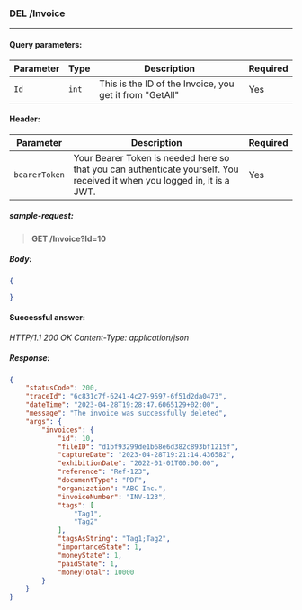 ### DEL /Invoice
---

#### Query parameters:

| Parameter | Type | Description | Required |
| --- | --- | --- | --- |
| `Id` | `int` | This is the ID of the Invoice, you get it from "GetAll" | Yes |

#### Header:

| Parameter | Description | Required |
| --- | --- | --- |
| `bearerToken` | Your Bearer Token is needed here so that you can authenticate yourself. You received it when you logged in, it is a JWT. | Yes |

##### sample-request:

> **GET /Invoice?Id=10**

##### Body:

```json
{

}
```

#### Successful answer:

*HTTP/1.1 200 OK
Content-Type: application/json*

##### Response:

```json
{
    "statusCode": 200,
    "traceId": "6c831c7f-6241-4c27-9597-6f51d2da0473",
    "dateTime": "2023-04-28T19:28:47.6065129+02:00",
    "message": "The invoice was successfully deleted",
    "args": {
        "invoices": {
            "id": 10,
            "fileID": "d1bf93299de1b68e6d382c893bf1215f",
            "captureDate": "2023-04-28T19:21:14.436582",
            "exhibitionDate": "2022-01-01T00:00:00",
            "reference": "Ref-123",
            "documentType": "PDF",
            "organization": "ABC Inc.",
            "invoiceNumber": "INV-123",
            "tags": [
                "Tag1",
                "Tag2"
            ],
            "tagsAsString": "Tag1;Tag2",
            "importanceState": 1,
            "moneyState": 1,
            "paidState": 1,
            "moneyTotal": 10000
        }
    }
}
```